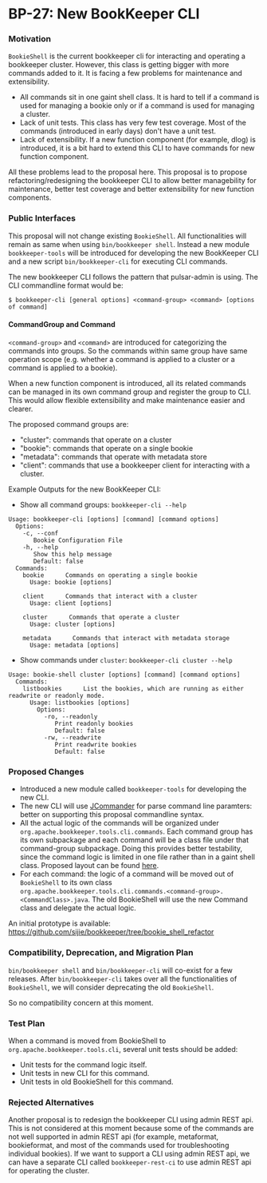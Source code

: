 # BP-27: New BookKeeper CLI

### Motivation

`BookieShell` is the current bookkeeper cli for interacting and operating a bookkeeper cluster. However, this class is getting bigger with more commands added to it. It is facing a few problems for maintenance and extensibility.

- All commands sit in one gaint shell class. It is hard to tell if a command is used for managing a bookie only or if a command is used for managing a cluster.
- Lack of unit tests. This class has very few test coverage. Most of the commands (introduced in early days) don't have a unit test.
- Lack of extensibility. If a new function component (for example, dlog) is introduced, it is a bit hard to extend this CLI to have commands for new function component.

All these problems lead to the proposal here. This proposal is to propose refactoring/redesigning the bookkeeper CLI to allow better managebility for maintenance, better test coverage and better extensibility for new function components.

### Public Interfaces

This proposal will not change existing `BookieShell`. All functionalities will remain as same when using `bin/bookkeeper shell`.
Instead a new module `bookkeeper-tools` will be introduced for developing the new BookKeeper CLI and a new script `bin/bookkeeper-cli` for executing CLI commands.

The new bookkeeper CLI follows the pattern that pulsar-admin is using. The CLI commandline format would be:

```
$ bookkeeper-cli [general options] <command-group> <command> [options of command]
```

#### CommandGroup and Command

`<command-group>` and `<command>` are introduced for categorizing the commands into groups. So the commands within same group have same operation scope (e.g. whether a command is applied to a cluster or a command is applied to a bookie).

When a new function component is introduced, all its related commands can be managed in its own command group and register the group to CLI. This would allow flexible extensibility and make maintenance easier and clearer.

The proposed command groups are:

- "cluster": commands that operate on a cluster
- "bookie": commands that operate on a single bookie
- "metadata": commands that operate with metadata store
- "client": commands that use a bookkeeper client for interacting with a cluster.

Example Outputs for the new BookKeeper CLI:

- Show all command groups: `bookkeeper-cli --help`

```
Usage: bookkeeper-cli [options] [command] [command options]
  Options:
    -c, --conf
       Bookie Configuration File
    -h, --help
       Show this help message
       Default: false
  Commands:
    bookie      Commands on operating a single bookie
      Usage: bookie [options]

    client      Commands that interact with a cluster
      Usage: client [options]

    cluster      Commands that operate a cluster
      Usage: cluster [options]

    metadata      Commands that interact with metadata storage
      Usage: metadata [options]
```
- Show commands under `cluster`: `bookkeeper-cli cluster --help`
```
Usage: bookie-shell cluster [options] [command] [command options]
  Commands:
    listbookies      List the bookies, which are running as either readwrite or readonly mode.
      Usage: listbookies [options]
        Options:
          -ro, --readonly
             Print readonly bookies
             Default: false
          -rw, --readwrite
             Print readwrite bookies
             Default: false
```

### Proposed Changes

- Introduced a new module called `bookkeeper-tools` for developing the new CLI.
- The new CLI will use [JCommander](http://jcommander.org) for parse command line paramters: better on supporting this proposal commandline syntax.
- All the actual logic of the commands will be organized under `org.apache.bookkeeper.tools.cli.commands`. Each command group has its own subpackage and each command will be a class file under that command-group subpackage.
  Doing this provides better testability, since the command logic is limited in one file rather than in a gaint shell class. Proposed layout can be found [here](https://github.com/apache/bookkeeper/tree/master/bookkeeper-server/src/main/java/org/apache/bookkeeper/tools/cli/commands).
- For each command: the logic of a command will be moved out of `BookieShell` to its own class `org.apache.bookkeeper.tools.cli.commands.<command-group>.<CommandClass>.java`. The old BookieShell will use the new Command class and delegate the actual logic.

An initial prototype is available: https://github.com/sijie/bookkeeper/tree/bookie_shell_refactor

### Compatibility, Deprecation, and Migration Plan

`bin/bookkeeper shell` and `bin/bookkeeper-cli` will co-exist for a few releases. After `bin/bookkeeper-cli` takes over all the functionalities of `BookieShell`, we will consider deprecating the old `BookieShell`.

So no compatibility concern at this moment.

### Test Plan

When a command is moved from BookieShell to `org.apache.bookkeeper.tools.cli`, several unit tests should be added:

- Unit tests for the command logic itself.
- Unit tests in new CLI for this command.
- Unit tests in old BookieShell for this command.

### Rejected Alternatives

Another proposal is to redesign the bookkeeper CLI using admin REST api. This is not considered at this moment because some of the commands are not well supported in admin REST api (for example, metaformat, bookieformat, and most of the commands
used for troubleshooting individual bookies). If we want to support a CLI using admin REST api, we can have a separate CLI called `bookkeeper-rest-ci` to use admin REST api for operating the cluster.
